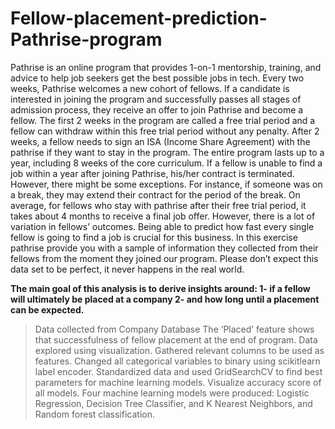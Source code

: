 # Fellow-placement-prediction-Pathrise-program
Pathrise is an online program that provides 1-on-1 mentorship, training, and advice to help job seekers get the best possible jobs in tech. 
Every two weeks, Pathrise welcomes a new cohort of fellows. If a candidate is interested in joining the program and successfully passes all stages of admission process, they receive an offer to join Pathrise and become a fellow. 
The first 2 weeks in the program are called a free trial period and a fellow can withdraw within this free trial period without any penalty. After 2 weeks, a fellow needs to sign an ISA (Income Share Agreement) with the pathrise if they want to stay in the program. The entire program lasts up to a year, including 8 weeks of the core curriculum. If a fellow is unable to find a job within a year after joining Pathrise, his/her contract is terminated. However, there might be some exceptions. For instance, if someone was on a break, they may extend their contract for the period of the break. 
On average, for fellows who stay with pathrise after their free trial period, it takes about 4 months to receive a final job offer. However, there is a lot of variation in fellows’ outcomes. Being able to predict how fast every single fellow is going to find a job is crucial for this business. In this exercise pathrise provide you with a sample of information they collected from their fellows from the moment they joined our program. Please don’t expect this data set to be perfect, it never happens in the real world.

**The main goal of this analysis is to derive insights around:
1- if a fellow will ultimately be placed at a company
2- and how long until a placement can be expected.**

> Data collected from Company Database
> The ‘Placed’ feature shows that successfulness of fellow placement at the end of program.
> Data explored using visualization. Gathered relevant columns to be used as  features. Changed all categorical variables to binary using scikitlearn label encoder.  Standardized data and used GridSearchCV to find best parameters for machine learning models. Visualize accuracy score of all models.
> Four machine learning models were produced: Logistic Regression, Decision Tree Classifier, and K Nearest Neighbors, and Random forest classification. 
